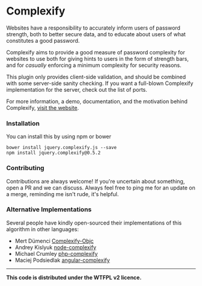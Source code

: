 Complexify
====================

Websites have a responsibility to accurately inform users of password strength, both to better secure data, and to educate about users of what constitutes a good password.

Complexify aims to provide a good measure of password complexity for websites to use both for giving hints to users in the form of strength bars, and for *casually* enforcing a minimum complexity for security reasons.

This plugin only provides client-side validation, and should be combined with some server-side sanity checking. If you want a full-blown Complexify implementation for the server, check out the list of ports.

For more information, a demo, documentation, and the motivation behind Complexify, [visit the website](http://danpalmer.me/jquery-complexify).

### Installation

You can install this by using npm or bower

    bower install jquery.complexify.js --save
    npm install jquery.complexify@0.5.2

### Contributing

Contributions are always welcome! If you're uncertain about something, open a PR and we can discuss. Always feel free to ping me for an update on a merge, reminding me isn't rude, it's helpful.


### Alternative Implementations

Several people have kindly open-sourced their implementations of this algorithm in other languages:

 - Mert Dümenci [Complexify-Objc](https://github.com/mertdumenci/Complexify-ObjC)
 - Andrey Kislyuk [node-complexify](https://github.com/kislyuk/node-complexify)
 - Michael Crumley [php-complexify](https://github.com/mcrumley/php-complexify/)
 - Maciej Podsiedlak [angular-complexify](https://github.com/Kraku/angular-complexify/)

- - -

**This code is distributed under the WTFPL v2 licence.**
